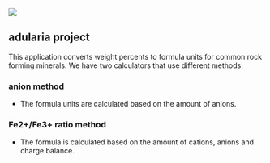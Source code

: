 ![](http://adularia.org/assets/svg/logo.svg)

## adularia project
This application converts weight percents to formula units for common rock forming minerals. We have two calculators that use different methods:

### anion method
- The formula units are calculated based on the amount of anions.

### Fe2+/Fe3+ ratio method
- The formula is calculated based on the amount of cations, anions and charge balance.
